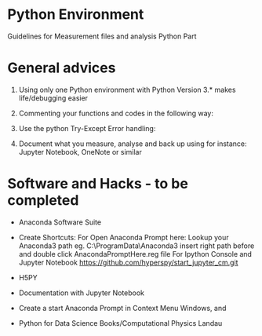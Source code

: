 # Python Environment
Guidelines for Measurement files and analysis Python Part

# General advices
1) Using only one Python environment with Python Version 3.* makes life/debugging easier

2) Commenting your functions and codes in the following way:

3) Use the python Try-Except Error handling:

5) Document what you measure, analyse and back up using for instance: Jupyter Notebook, OneNote or similar

# Software and Hacks - to be completed
- Anaconda Software Suite
- Create Shortcuts:
For Open Anaconda Prompt here:
Lookup your Anaconda3 path eg. C:\\ProgramData\\Anaconda3
insert right path before and double click AnacondaPromptHere.reg file
For Ipython Console and Jupyter Notebook 
https://github.com/hyperspy/start_jupyter_cm.git 
- H5PY

- Documentation with Jupyter Notebook
- Create a start Anaconda Prompt in Context Menu Windows, and 
- Python for Data Science Books/Computational Physics Landau